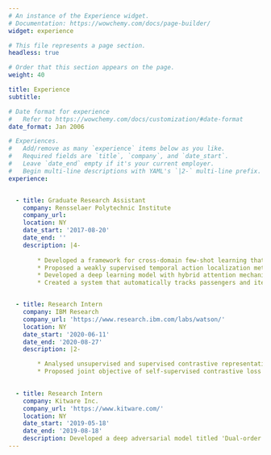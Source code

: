 ```yaml
---
# An instance of the Experience widget.
# Documentation: https://wowchemy.com/docs/page-builder/
widget: experience

# This file represents a page section.
headless: true

# Order that this section appears on the page.
weight: 40

title: Experience
subtitle:

# Date format for experience
#   Refer to https://wowchemy.com/docs/customization/#date-format
date_format: Jan 2006

# Experiences.
#   Add/remove as many `experience` items below as you like.
#   Required fields are `title`, `company`, and `date_start`.
#   Leave `date_end` empty if it's your current employer.
#   Begin multi-line descriptions with YAML's `|2-` multi-line prefix.
experience:


  - title: Graduate Research Assistant
    company: Rensselaer Polytechnic Institute
    company_url: 
    location: NY
    date_start: '2017-08-20'
    date_end: ''
    description: |4-
        
        * Developed a framework for cross-domain few-shot learning that utilizes unlabeled images from novel dataset during meta-training.  
        * Proposed a weakly supervised temporal action localization method using metric learning that only requires video-level action instances as supervision during training.
        * Developed a deep learning model with hybrid attention mechanism (_HAMNet_) for solving the issues of action completeness and background modeling in temporal action localization with weak supervision, outperforming SOTA methods by atleast _2.8_%.
        * Created a system that automatically tracks passengers and items, and detects unusual activities (baggage theft, left-behind items, etc.) at an airport security checkpoint (demo [video](https://drive.google.com/file/d/1KNUabcVEKMsFvQQ1u_NB5ZI6J9kRHuEe/view?usp=sharing)).


  - title: Research Intern
    company: IBM Research
    company_url: 'https://www.research.ibm.com/labs/watson/'
    location: NY
    date_start: '2020-06-11'
    date_end: '2020-08-27'
    description: |2-

        * Analysed unsupervised and supervised contrastive representation learning for transfer learning in downstream linear evaluation, full-network transfer, few-shot recognition, and object detection tasks, suggesting that networks trained with contrastive learning is more transferable to a different domain than the networks trained with supervised cross-entropy loss.  
        * Proposed joint objective of self-supervised contrastive loss with cross-entropy or supervised contrastive loss, that leverages both inter-class and intra-class separability leading to better transferability of these models over their standard-trained counterparts (_5.44_% improvement over cross-entropy models in linear evaluation protocol).

        
  - title: Research Intern
    company: Kitware Inc.
    company_url: 'https://www.kitware.com/'
    location: NY
    date_start: '2019-05-18'
    date_end: '2019-08-18'
    description: Developed a deep adversarial model titled 'Dual-order Attentive Generative Adversarial Network (_DOA-GAN_)' for image and video copy-move forgery detection and localization, where the first-order attention is designed to capture copy-move location information, and the second-order attention exploits more discriminative features for the patch co-occurrence.
---
```

